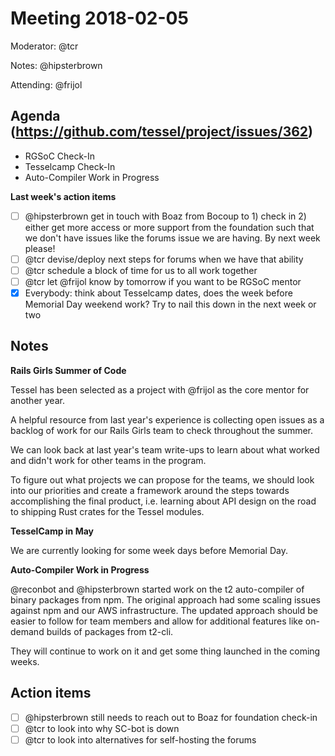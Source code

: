 # Meeting 2018-02-05

Moderator: @tcr

Notes: @hipsterbrown

Attending: @frijol

## Agenda (https://github.com/tessel/project/issues/362)

- RGSoC Check-In
- Tesselcamp Check-In
- Auto-Compiler Work in Progress

**Last week's action items**

* [ ] @hipsterbrown get in touch with Boaz from Bocoup to 1) check in 2) either get more access or more support from the foundation such that we don't have issues like the forums issue we are having. By next week please!
* [ ] @tcr devise/deploy next steps for forums when we have that ability
* [ ] @tcr schedule a block of time for us to all work together
* [ ] @tcr let @frijol know by tomorrow if you want to be RGSoC mentor
* [X] Everybody: think about Tesselcamp dates, does the week before Memorial Day weekend work? Try to nail this down in the next week or two

## Notes

**Rails Girls Summer of Code**

Tessel has been selected as a project with @frijol as the core mentor for another year.

A helpful resource from last year's experience is collecting open issues as a backlog of work for our Rails Girls team to check throughout the summer.

We can look back at last year's team write-ups to learn about what worked and didn't work for other teams in the program.

To figure out what projects we can propose for the teams, we should look into our priorities and create a framework around the steps towards accomplishing the final product, i.e. learning about API design on the road to shipping Rust crates for the Tessel modules. 

**TesselCamp in May**

We are currently looking for some week days before Memorial Day. 

**Auto-Compiler Work in Progress**

@reconbot and @hipsterbrown started work on the t2 auto-compiler of binary packages from npm. The original approach had some scaling issues against npm and our AWS infrastructure. The updated approach should be easier to follow for team members and allow for additional features like on-demand builds of packages from t2-cli. 

They will continue to work on it and get some thing launched in the coming weeks. 

## Action items

- [ ] @hipsterbrown still needs to reach out to Boaz for foundation check-in
- [ ] @tcr to look into why SC-bot is down
- [ ] @tcr to look into alternatives for self-hosting the forums
